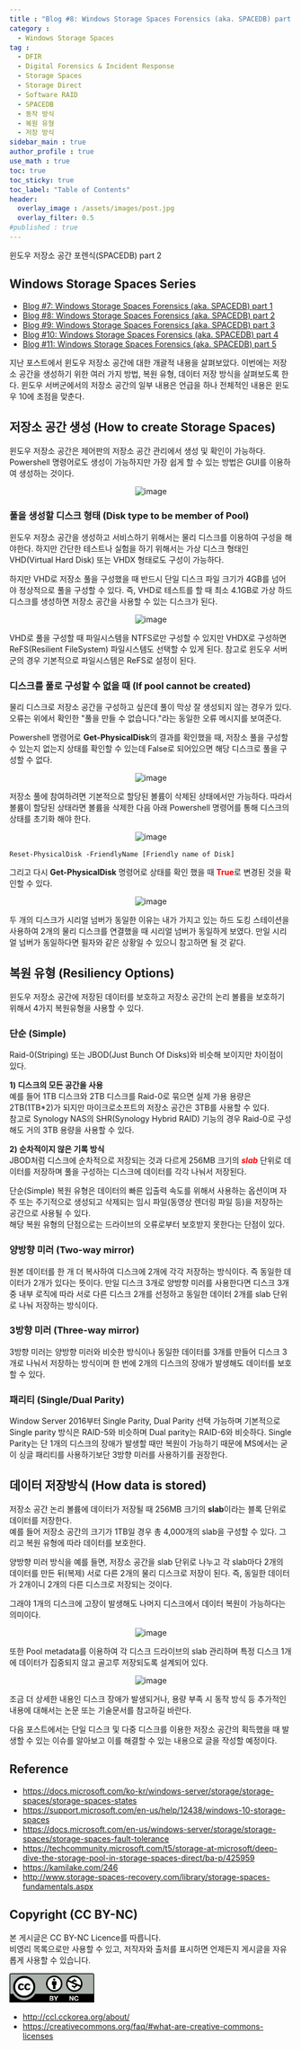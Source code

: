 ```yaml
---
title : "Blog #8: Windows Storage Spaces Forensics (aka. SPACEDB) part 2"
category :
  - Windows Storage Spaces
tag : 
  - DFIR
  - Digital Forensics & Incident Response
  - Storage Spaces
  - Storage Direct
  - Software RAID
  - SPACEDB
  - 동작 방식
  - 복원 유형
  - 저장 방식
sidebar_main : true
author_profile : true
use_math : true
toc: true
toc_sticky: true
toc_label: "Table of Contents"
header:
  overlay_image : /assets/images/post.jpg
  overlay_filter: 0.5
#published : true
---
```

윈도우 저장소 공간 포렌식(SPACEDB) part 2

## Windows Storage Spaces Series
- [Blog #7: Windows Storage Spaces Forensics (aka. SPACEDB) part 1](https://kyl3song.github.io/windows%20storage%20spaces/Windows-Storage-Spaces-Forensics-(aka.-SPACEDB)-part-1/)
- [Blog #8: Windows Storage Spaces Forensics (aka. SPACEDB) part 2](https://kyl3song.github.io/windows%20storage%20spaces/Windows-Storage-Spaces-Forensics-(aka.-SPACEDB)-part-2/)
- [Blog #9: Windows Storage Spaces Forensics (aka. SPACEDB) part 3](https://kyl3song.github.io/windows%20storage%20spaces/Windows-Storage-Spaces-Forensics-(aka.-SPACEDB)-part-3/)
- [Blog #10: Windows Storage Spaces Forensics (aka. SPACEDB) part 4](https://kyl3song.github.io/windows%20storage%20spaces/Windows-Storage-Spaces-Forensics-(aka.-SPACEDB)-part-4/)
- [Blog #11: Windows Storage Spaces Forensics (aka. SPACEDB) part 5](https://kyl3song.github.io/windows%20storage%20spaces/Windows-Storage-Spaces-Forensics-(aka.-SPACEDB)-part-5/)


지난 포스트에서 윈도우 저장소 공간에 대한 개괄적 내용을 살펴보았다. 이번에는 저장소 공간을 생성하기 위한 여러 가지 방법, 복원 유형, 데이터 저장 방식을 살펴보도록 한다. 윈도우 서버군에서의 저장소 공간의 일부 내용은 언급을 하나 전체적인 내용은 윈도우 10에 초점을 맞춘다.

## 저장소 공간 생성 (How to create Storage Spaces)
윈도우 저장소 공간은 제어판의 저장소 공간 관리에서 생성 및 확인이 가능하다. Powershell 명령어로도 생성이 가능하지만 가장 쉽게 할 수 있는 방법은 GUI를 이용하여 생성하는 것이다.

<p align="center">
  <img src="https://i.imgur.com/oRO0PqT.png" alt="image"/>
</p>

### 풀을 생성할 디스크 형태 (Disk type to be member of Pool)
윈도우 저장소 공간을 생성하고 서비스하기 위해서는 물리 디스크를 이용하여 구성을 해야한다. 하지만 간단한 테스트나 실험을 하기 위해서는 가상 디스크 형태인 VHD(Virtual Hard Disk) 또는 VHDX 형태로도 구성이 가능하다.

하지만 VHD로 저장소 풀을 구성했을 때 반드시 단일 디스크 파일 크기가 4GB를 넘어야 정상적으로 풀을 구성할 수 있다. 즉, VHD로 테스트를 할 때 최소 4.1GB로 가상 하드 디스크를 생성하면 저장소 공간을 사용할 수 있는 디스크가 된다.

<p align="center">
  <img src="https://i.imgur.com/2RHC3kn.png" alt="image"/>
</p>

VHD로 풀을 구성할 때 파일시스템을 NTFS로만 구성할 수 있지만 VHDX로 구성하면 ReFS(Resilient FileSystem) 파일시스템도 선택할 수 있게 된다. 참고로 윈도우 서버군의 경우 기본적으로 파일시스템은 ReFS로 설정이 된다.


### 디스크를 풀로 구성할 수 없을 때 (If pool cannot be created)
물리 디스크로 저장소 공간을 구성하고 싶은데 풀이 막상 잘 생성되지 않는 경우가 있다. 오류는 위에서 확인한 "풀을 만들 수 없습니다."라는 동일한 오류 메시지를 보여준다.

Powershell 명령어로 **Get-PhysicalDisk**의 결과를 확인했을 때, 저장소 풀을 구성할 수 있는지 없는지 상태를 확인할 수 있는데 False로 되어있으면 해당 디스크로 풀을 구성할 수 없다.

<p align="center">
  <img src="https://i.imgur.com/d5qL19Z.png" alt="image"/>
</p>

저장소 풀에 참여하려면 기본적으로 할당된 볼륨이 삭제된 상태에서만 가능하다. 따라서 볼륨이 할당된 상태라면 볼륨을 삭제한 다음 아래 Powershell 명령어를 통해 디스크의 상태를 초기화 해야 한다.
<p align="center">
  <img src="https://i.imgur.com/JBPUlhs.png" alt="image"/>
</p>

``` shell
Reset-PhysicalDisk -FriendlyName [Friendly name of Disk]
```

그리고 다시 **Get-PhysicalDisk** 명령어로 상태를 확인 했을 때 <span style="color:red">**True**</span>로 변경된 것을 확인할 수 있다.
<p align="center">
  <img src="https://i.imgur.com/g2sHslz.png" alt="image"/>
</p>

두 개의 디스크가 시리얼 넘버가 동일한 이유는 내가 가지고 있는 하드 도킹 스테이션을 사용하여 2개의 물리 디스크를 연결했을 때 시리얼 넘버가 동일하게 보였다. 만일 시리얼 넘버가 동일하다면 필자와 같은 상황일 수 있으니 참고하면 될 것 같다.


## 복원 유형 (Resiliency Options)
윈도우 저장소 공간에 저장된 데이터를 보호하고 저장소 공간의 논리 볼륨을 보호하기 위해서 4가지 복원유형을 사용할 수 있다.

### 단순 (Simple)
Raid-0(Striping) 또는 JBOD(Just Bunch Of Disks)와 비슷해 보이지만 차이점이 있다.

**1) 디스크의 모든 공간을 사용**  
예를 들어 1TB 디스크와 2TB 디스크를 Raid-0로 묶으면 실제 가용 용량은 2TB(1TB*2)가 되지만 마이크로소프트의 저장소 공간은 3TB를 사용할 수 있다.  
참고로 Synology NAS의 SHR(Synology Hybrid RAID) 기능의 경우 Raid-0로 구성해도 거의 3TB 용량을 사용할 수 있다.

**2) 순차적이지 않은 기록 방식**  
 JBOD처럼 디스크에 순차적으로 저장되는 것과 다르게 256MB 크기의 <span style="color:red">***slab***</span> 단위로 데이터를 저장하며 풀을 구성하는 디스크에 데이터를 각각 나눠서 저장된다.

단순(Simple) 복원 유형은 데이터의 빠른 입출력 속도를 위해서 사용하는 옵션이며 자주 또는 주기적으로 생성되고 삭제되는 임시 파일(동영상 렌더링 파일 등)을 저장하는 공간으로 사용될 수 있다.  
해당 복원 유형의 단점으로는 드라이브의 오류로부터 보호받지 못한다는 단점이 있다.

### 양방향 미러 (Two-way mirror)
원본 데이터를 한 개 더 복사하여 디스크에 2개에 각각 저장하는 방식이다. 즉 동일한 데이터가 2개가 있다는 뜻이다. 만일 디스크 3개로 양방향 미러를 사용한다면 디스크 3개 중 내부 로직에 따라 서로 다른 디스크 2개를 선정하고 동일한 데이터 2개를 slab 단위로 나눠 저장하는 방식이다.

### 3방향 미러 (Three-way mirror)
3방향 미러는 양방향 미러와 비슷한 방식이나 동일한 데이터를 3개를 만들어 디스크 3개로 나눠서 저장하는 방식이며 한 번에 2개의 디스크의 장애가 발생해도 데이터를 보호할 수 있다.

### 패리티 (Single/Dual Parity)
Window Server 2016부터 Single Parity, Dual Parity 선택 가능하며 기본적으로 Single parity 방식은 RAID-5와 비슷하며 Dual parity는 RAID-6와 비슷하다.
Single Parity는 단 1개의 디스크의 장애가 발생할 때만 복원이 가능하기 때문에 MS에서는 굳이 싱글 패리티를 사용하기보단 3방향 미러를 사용하기를 권장한다.


## 데이터 저장방식 (How data is stored)
저장소 공간 논리 볼륨에 데이터가 저장될 때 256MB 크기의 **slab**이라는 블록 단위로 데이터를 저장한다.  
예를 들어 저장소 공간의 크기가 1TB일 경우 총 4,000개의 slab을 구성할 수 있다. 그리고 복원 유형에 따라 데이터를 보호한다.

양방향 미러 방식을 예를 들면, 저장소 공간을 slab 단위로 나누고 각 slab마다 2개의 데이터를 만든 뒤(복제) 서로 다른 2개의 물리 디스크로 저장이 된다. 즉, 동일한 데이터가 2개이니 2개의 다른 디스크로 저장되는 것이다.

그래야 1개의 디스크에 고장이 발생해도 나머지 디스크에서 데이터 복원이 가능하다는 의미이다.
<p align="center">
  <img src="https://i.imgur.com/5HZRBB2.png" alt="image"/>
</p>

또한 Pool metadata를 이용하여 각 디스크 드라이브의 slab 관리하며 특정 디스크 1개에 데이터가 집중되지 않고 골고루 저장되도록 설계되어 있다.

<p align="center">
  <img src="https://i.imgur.com/QJ6tKNW.png" alt="image"/>
</p>

조금 더 상세한 내용인 디스크 장애가 발생되거나, 용량 부족 시 동작 방식 등 추가적인 내용에 대해서는 논문 또는 기술문서를 참고하길 바란다.

다음 포스트에서는 단일 디스크 및 다중 디스크를 이용한 저장소 공간의 획득했을 때 발생할 수 있는 이슈를 알아보고 이를 해결할 수 있는 내용으로 글을 작성할 예정이다.


## Reference
- <https://docs.microsoft.com/ko-kr/windows-server/storage/storage-spaces/storage-spaces-states>
- <https://support.microsoft.com/en-us/help/12438/windows-10-storage-spaces>
- <https://docs.microsoft.com/en-us/windows-server/storage/storage-spaces/storage-spaces-fault-tolerance>
- <https://techcommunity.microsoft.com/t5/storage-at-microsoft/deep-dive-the-storage-pool-in-storage-spaces-direct/ba-p/425959>
- <https://kamilake.com/246>
- <http://www.storage-spaces-recovery.com/library/storage-spaces-fundamentals.aspx>

## Copyright (CC BY-NC)
본 게시글은 CC BY-NC Licence를 따릅니다.  
비영리 목록으로만 사용할 수 있고, 저작자와 출처를 표시하면 언제든지 게시글을 자유롭게 사용할 수 있습니다.

<img src="/assets/images/creativecommon_by-nc.png" width="30%" height="30%">

- <http://ccl.cckorea.org/about/>
- <https://creativecommons.org/faq/#what-are-creative-commons-licenses>